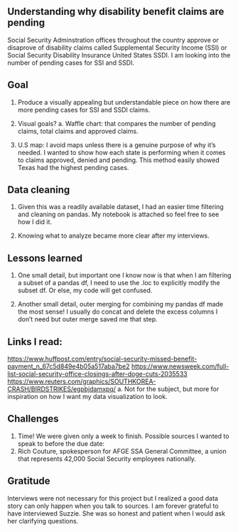 ## Understanding why disability benefit claims are pending
Social Security Adminstration offices throughout the country approve or disaprove of disability claims called Supplemental Security Income (SSI) or Social Security Disability Insurance United States SSDI. I am looking into the number of pending cases for SSI and SSDI.


## Goal
 1. Produce a visually appealing but understandable piece on how there are more pending cases for SSI and SSDI claims. 
2. Visual goals?
    a. Waffle chart: that compares the number of pending claims, total claims and approved claims. 

3. U.S map: I avoid maps unless there is a genuine purpose of why it’s needed. I wanted to show how each state is performing when it comes to claims approved, denied and pending. This method easily showed Texas had the highest pending cases. 

## Data cleaning
1. Given this was a readily available dataset, I had an easier time filtering and cleaning on pandas. My notebook is attached so feel free to see how I did it. 

2. Knowing what to analyze became more clear after my interviews. 

## Lessons learned
1. One small detail, but important one I know now is that when I am filtering a subset of a pandas df, I need to use the .loc to explicitly modify the subset df. Or else, my code will get confused. 

2. Another small detail, outer merging for combining my pandas df made the most sense! I usually do concat and delete the excess columns I don’t need but outer merge saved me that step. 

## Links I read:
https://www.huffpost.com/entry/social-security-missed-benefit-payment_n_67c5d849e4b05a517aba7be2
https://www.newsweek.com/full-list-social-security-office-closings-after-doge-cuts-2035533
https://www.reuters.com/graphics/SOUTHKOREA-CRASH/BIRDSTRIKES/egpbjdamxpq/
    a. Not for the subject, but more for inspiration on how I want my data visualization to look. 
## Challenges
1. Time! We were given only a week to finish. 
Possible sources I wanted to speak to before the due date:
2. Rich Couture, spokesperson for AFGE SSA General Committee, a union that represents 42,000 Social Security employees nationally.

## Gratitude 
Interviews were not necessary for this project but I realized a good data story can only happen when you talk to sources. I am forever grateful to have interviewed Suzzie. She was so honest and patient when I would ask her clarifying questions. 







